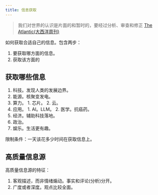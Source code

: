 ```yaml
---
title: 信息获取
---
```

> 我们对世界的认识是片面的和暂时的，要经过分析、审查和修正
> [The Atlantic(大西洋周刊)](https://www.theatlantic.com)

如何获取合适自己的信息。包含两步：
1. 要获取哪方面的信息。
2. 获取该方面的

## 获取哪些信息
1. 科技。发现人类的发展边界。
  1. 能源。核聚变发电。
  2. 算力。
    1. 芯片。
    2. 云。
  3. 应用。
    1. AI。LLM。
    2. 医学。抗癌药。
2. 经济。辅助科技落地。
3. 政治。
4. 娱乐。生活更有趣。

限制条件：一天该花多少时间在获取信息上。

## 高质量信息源
高质量信息源的特征：
1. 客观描述，而非情绪煽动。事实和评论(分析)分开。
2. 广度或者深度。观点比较全面。

